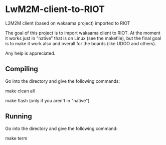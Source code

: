 # LwM2M-client-to-RIOT
L2M2M client (based on wakaama project) imported to RIOT

The goal of this project is to import wakaama client to RIOT.
At the moment it works just in "native" that is on Linux (see the makefile), but the final goal is to make it work also and overall for the boards (like UDOO and others).

Any help is appreciated.


Compiling
-----
Go into the directory and give the following commands:

make clean all

make flash (only if you aren't in "native")

Running
----------
Go into the directory and give the following command:

make term
